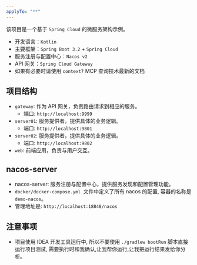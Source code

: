 ```yaml
---
applyTo: "**"
---
```


该项目是一个基于 `Spring Cloud` 的微服务架构示例。

- 开发语言：`Kotlin`
- 主要框架：`Spring Boot 3.2` + `Spring Cloud`
- 服务注册与配置中心：`Nacos v2`
- API 网关：`Spring Cloud Gateway`
- 如果有必要时请使用 `context7` MCP 查询技术最新的文档

## 项目结构

- `gateway`: 作为 API 网关，负责路由请求到相应的服务。
  - 端口: `http://localhost:9999`
- `server01`: 服务提供者，提供具体的业务逻辑。
  - 端口: `http://localhost:9801`
- `server02`: 服务提供者，提供具体的业务逻辑。
  - 端口: `http://localhost:9802`
- `web`: 前端应用，负责与用户交互。

## nacos-server

- nacos-server: 服务注册与配置中心，提供服务发现和配置管理功能。
- `docker/docker-compose.yml `文件中定义了所有 nacos 的配置, 容器的名称是 `demo-nacos`。
- 管理地址是: `http://localhost:18848/nacos`

## 注意事项

- 项目使用 IDEA 开发工具运行中, 所以不要使用 `./gradlew bootRun` 脚本直接运行项目测试, 需要执行时和我确认,让我帮你运行,让我把运行结果发给你分析。
